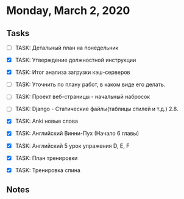 # Monday, March 2, 2020

## Tasks
- [ ] TASK: Детальный план на понедельник

- [x] TASK: Утверждение должностной инструкции
- [x] TASK: Итог анализа загрузки кэш-серверов
- [ ] TASK: Уточнить по плану работ, в каком виде его делать.

- [ ] TASK: Проект веб-страницы - начальный набросок
- [ ] TASK: Django - Cтатические файлы(таблицы стилей и т.д.) 2.8.

- [x] TASK: Anki новые слова
- [x] TASK: Aнглийский Винни-Пух (Начало 6 главы)
- [x] TASK: Aнглийский 5 урок упражения D, E, F

- [x] TASK: План тренировки
- [x] TASK: Тренировка спина


## Notes

